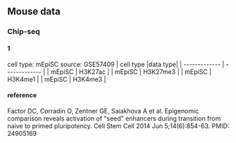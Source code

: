 
## Mouse data
### Chip-seq

#### 1
cell type: mEpiSC 
source: GSE57409
| cell type   |data type|
| ------------- | ------------- |
| mEpiSC   | H3K27ac   |
| mEpiSC  | H3K27me3  |
| mEpiSC   | H3K4me1 |
| mEpiSC  | H3K4me3  |

#### reference
Factor DC, Corradin O, Zentner GE, Saiakhova A et al. Epigenomic comparison reveals activation of "seed" enhancers during transition from naive to primed pluripotency. Cell Stem Cell 2014 Jun 5;14(6):854-63. PMID: 24905169

